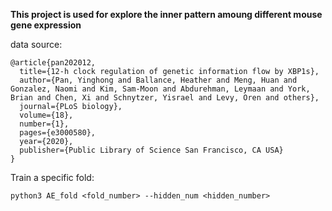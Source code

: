 **This project is used for explore the inner pattern amoung different mouse gene expression**

data source:
```
@article{pan202012,
  title={12-h clock regulation of genetic information flow by XBP1s},
  author={Pan, Yinghong and Ballance, Heather and Meng, Huan and Gonzalez, Naomi and Kim, Sam-Moon and Abdurehman, Leymaan and York, Brian and Chen, Xi and Schnytzer, Yisrael and Levy, Oren and others},
  journal={PLoS biology},
  volume={18},
  number={1},
  pages={e3000580},
  year={2020},
  publisher={Public Library of Science San Francisco, CA USA}
}
```

Train a specific fold:

```
python3 AE_fold <fold_number> --hidden_num <hidden_number>
```

